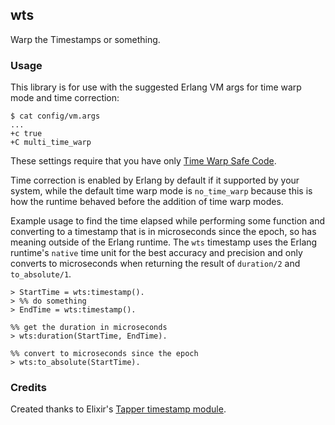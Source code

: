 ## wts

Warp the Timestamps or something.


### Usage

This library is for use with the suggested Erlang VM args for time warp mode and time correction:

```
$ cat config/vm.args
...
+c true
+C multi_time_warp
```

These settings require that you have only [Time Warp Safe Code](http://erlang.org/doc/apps/erts/time_correction.html#Time_Warp_Safe_Code).

Time correction is enabled by Erlang by default if it supported by your system, while the default time warp mode is `no_time_warp` because this is how the runtime behaved before the addition of time warp modes.

Example usage to find the time elapsed while performing some function and converting to a timestamp that is in microseconds since the epoch, so has meaning outside of the Erlang runtime. The `wts` timestamp uses the Erlang runtime's `native` time unit for the best accuracy and precision and only converts to microseconds when returning the result of `duration/2` and `to_absolute/1`.

```
> StartTime = wts:timestamp().
> %% do something
> EndTime = wts:timestamp().

%% get the duration in microseconds
> wts:duration(StartTime, EndTime).

%% convert to microseconds since the epoch
> wts:to_absolute(StartTime).
```

### Credits

Created thanks to Elixir's [Tapper timestamp module](https://github.com/Financial-Times/tapper/blob/master/lib/tapper/timestamp.ex#L32).
